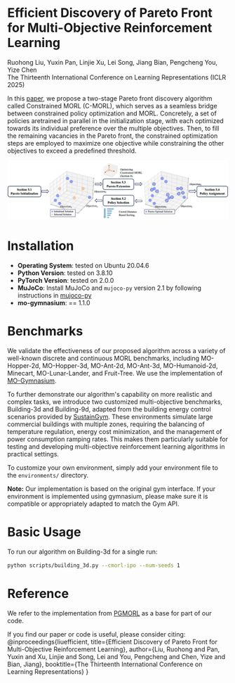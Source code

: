 # Efficient Discovery of Pareto Front for Multi-Objective Reinforcement Learning

Ruohong Liu, Yuxin Pan, Linjie Xu, Lei Song, Jiang Bian, Pengcheng You, Yize Chen  
The Thirteenth International Conference on Learning Representations (ICLR 2025)  

In this [paper](https://openreview.net/forum?id=fDGPIuCdGi), we propose a two-stage Pareto front discovery algorithm called Constrained
MORL (C-MORL), which serves as a seamless bridge between constrained policy optimization and MORL. Concretely, a set of policies aretrained in parallel in the initialization stage, with each optimized towards its individual preference over the multiple objectives. Then, to fill the remaining vacancies in the Pareto front, the constrained optimization steps are employed to maximize one objective while constraining the other objectives to exceed a predefined threshold.

![workflow](images/workflow.png)

# Installation

- **Operating System**: tested on Ubuntu 20.04.6
- **Python Version**: tested on 3.8.10
- **PyTorch Version**: tested on 2.0.0
- **MuJoCo**: Install MuJoCo and `mujoco-py` version 2.1 by following instructions in [mujoco-py](https://github.com/openai/mujoco-py)
- **mo-gymnasium**: == 1.1.0

# Benchmarks
We validate the effectiveness of our proposed algorithm across a variety of well-known discrete and continuous MORL benchmarks, including MO-Hopper-2d, MO-Hopper-3d, MO-Ant-2d, MO-Ant-3d, MO-Humanoid-2d, Minecart, MO-Lunar-Lander, and Fruit-Tree. We use the implementation of [MO-Gymnasium](https://mo-gymnasium.farama.org/index.html).

To further demonstrate our algorithm's capability on more realistic and complex tasks, we introduce two customized multi-objective benchmarks, Building-3d and Building-9d, adapted from the building energy control scenarios provided by [SustainGym](https://chrisyeh96.github.io/sustaingym/). These environments simulate large commercial buildings with multiple zones, requiring the balancing of temperature regulation, energy cost minimization, and the management of power consumption ramping rates. This makes them particularly suitable for testing and developing multi-objective reinforcement learning algorithms in practical settings.

To customize your own environment, simply add your environment file to the `environments/` directory.

**Note:** Our implementation is based on the original gym interface. If your environment is implemented using gymnasium, please make sure it is compatible or appropriately adapted to match the Gym API.

# Basic Usage
To run our algorithm on Building-3d for a single run:
```bash
python scripts/building_3d.py --cmorl-ipo --num-seeds 1
```

# Reference
We refer to the implementation from [PGMORL](https://github.com/mit-gfx/PGMORL.git) as a base for part of our code.

If you find our paper or code is useful, please consider citing:
@inproceedings{liuefficient,
  title={Efficient Discovery of Pareto Front for Multi-Objective Reinforcement Learning},
  author={Liu, Ruohong and Pan, Yuxin and Xu, Linjie and Song, Lei and You, Pengcheng and Chen, Yize and Bian, Jiang},
  booktitle={The Thirteenth International Conference on Learning Representations}
}


